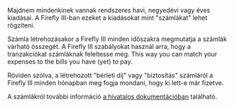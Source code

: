 Majdnem mindenkinek vannak rendszeres havi, negyedévi vagy éves kiadásai. A Firefly III-ban ezeket a kiadásokat mint "számlákat" lehet rögzíteni.

Számla létrehozásakor a Firefly III minden időszakra megmutatja a számlák várható összegét. A Firefly III szabályokat használ arra, hogy a tranzakciókat számláknak feleltesse meg. This way you can match your expenses to the bills you have (yet) to pay.

Röviden szólva, a létrehozott "bérleti díj" vagy "biztosítás" számláról a Firefly III minden hónapban meg fogja mondani, hogy ki lett-e már fizetve.

A számlákról további információ [a hivatalos dokumentációban](https://firefly-iii.readthedocs.io/en/latest/advanced/bills.html) található.